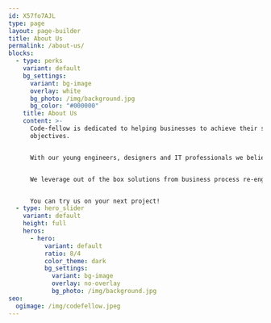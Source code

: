 ```yaml
---
id: X57fo7AJL
type: page
layout: page-builder
title: About Us
permalink: /about-us/
blocks:
  - type: perks
    variant: default
    bg_settings:
      variant: bg-image
      overlay: white
      bg_photo: /img/background.jpg
      bg_color: "#000000"
    title: About Us
    content: >-
      Code-fellow is dedicated to helping businesses to achieve their strategic
      objectives. 


      With our young engineers, designers and IT professionals we believe in transforming the organizations into whole new digital world.


      We leverage out of the box solutions from business process re-engineering to process automation to make the business efficient and productive.


      You can try us on your next project!
  - type: hero_slider
    variant: default
    height: full
    heros:
      - hero:
          variant: default
          ratio: 8/4
          color_theme: dark
          bg_settings:
            variant: bg-image
            overlay: no-overlay
            bg_photo: /img/background.jpg
seo:
  ogimage: /img/codefellow.jpeg
---
```

